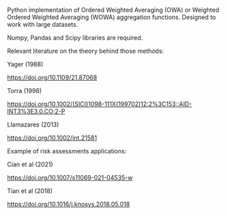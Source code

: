 

Python implementation of Ordered Weighted Averaging (OWA) or Weighted Ordered Weighted Averaging (WOWA) aggregation functions.
Designed to work with large datasets.

Numpy, Pandas and Scipy libraries are required.


Relevant literature on the theory behind those methods:

Yager (1988)

https://doi.org/10.1109/21.87068

Torra (1998)

https://doi.org/10.1002/(SICI)1098-111X(199702)12:2%3C153::AID-INT3%3E3.0.CO;2-P

Llamazares (2013)

https://doi.org/10.1002/int.21581


Example of risk assessments applications:

Cian et al (2021)

https://doi.org/10.1007/s11069-021-04535-w

Tian et al (2018)

https://doi.org/10.1016/j.knosys.2018.05.018

